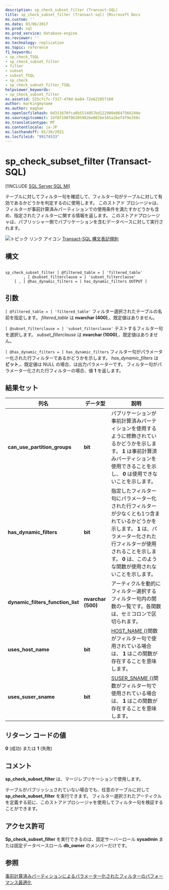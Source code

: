 ```yaml
---
description: sp_check_subset_filter (Transact-SQL)
title: sp_check_subset_filter (Transact-sql) |Microsoft Docs
ms.custom: ''
ms.date: 03/06/2017
ms.prod: sql
ms.prod_service: database-engine
ms.reviewer: ''
ms.technology: replication
ms.topic: reference
f1_keywords:
- sp_check_TSQL
- sp_check_subset_filter
- filter
- subset
- subset_TSQL
- sp_check
- sp_check_subset_filter_TSQL
helpviewer_keywords:
- sp_check_subset_filter
ms.assetid: 525cfcfc-f317-478d-ba84-72e62285f160
author: markingmyname
ms.author: maghan
ms.openlocfilehash: 6d311670fca8b5514057bd122980e8647566240e
ms.sourcegitcommit: 33f0f190f962059826e002be165a2bef4f9e350c
ms.translationtype: MT
ms.contentlocale: ja-JP
ms.lasthandoff: 01/30/2021
ms.locfileid: "99174533"
---
```

# <a name="sp_check_subset_filter-transact-sql"></a>sp_check_subset_filter (Transact-SQL)
[!INCLUDE [SQL Server SQL MI](../../includes/applies-to-version/sql-asdbmi.md)]

  テーブルに対してフィルター句を確認して、フィルター句がテーブルに対して有効であるかどうかを判定するのに使用します。 このストアド プロシージャは、フィルターが事前計算済みパーティションでの使用条件を満たすかどうかも含め、指定されたフィルターに関する情報を返します。 このストアドプロシージャは、パブリッシャー側でパブリケーションを含むデータベースに対して実行されます。  
  
 ![トピック リンク アイコン](../../database-engine/configure-windows/media/topic-link.gif "トピック リンク アイコン") [Transact-SQL 構文表記規則](../../t-sql/language-elements/transact-sql-syntax-conventions-transact-sql.md)  
  
## <a name="syntax"></a>構文  
  
```  
  
sp_check_subset_filter [ @filtered_table = ] 'filtered_table'  
        , [ @subset_filterclause = ] 'subset_filterclause'  
    [ , [ @has_dynamic_filters = ] has_dynamic_filters OUTPUT ]  
```  
  
## <a name="arguments"></a>引数  
`[ @filtered_table = ] 'filtered_table'` フィルター選択されたテーブルの名前を指定します。 *filtered_table* は **nvarchar (400)**,、既定値はありません。  
  
`[ @subset_filterclause = ] 'subset_filterclause'` テストするフィルター句を選択します。 *subset_filterclause* は **nvarchar (1000)**,、既定値はありません。  
  
`[ @has_dynamic_filters = ] has_dynamic_filters` フィルター句がパラメーター化された行フィルターであるかどうかを示します。 *has_dynamic_filters* は **ビット**,、既定値は NULL の場合、は出力パラメーターです。 フィルター句がパラメーター化された行フィルターの場合、値 **1** を返します。  
  
## <a name="result-sets"></a>結果セット  
  
|列名|データ型|説明|  
|-----------------|---------------|-----------------|  
|**can_use_partition_groups**|**bit**|パブリケーションが事前計算済みパーティションを使用するように修飾されているかどうかを示します。 **1** は事前計算済みパーティションを使用できることを示し、 **0** は使用できないことを示します。|  
|**has_dynamic_filters**|**bit**|指定したフィルター句にパラメーター化された行フィルターが少なくとも1つ含まれているかどうかを示します。 **1** は、パラメーター化された行フィルターが使用されることを示します。 **0** は、このような関数が使用されないことを示します。|  
|**dynamic_filters_function_list**|**nvarchar (500)**|アーティクルを動的にフィルター選択するフィルター句内の関数の一覧です。各関数は、セミコロンで区切られます。|  
|**uses_host_name**|**bit**|[HOST_NAME ()](../../t-sql/functions/host-name-transact-sql.md)関数がフィルター句で使用されている場合は、 **1** はこの関数が存在することを意味します。|  
|**uses_suser_sname**|**bit**|[SUSER_SNAME ()](../../t-sql/functions/suser-sname-transact-sql.md)関数がフィルター句で使用されている場合は、 **1** はこの関数が存在することを意味します。|  
  
## <a name="return-code-values"></a>リターン コードの値  
 **0** (成功) または **1** (失敗)  
  
## <a name="remarks"></a>コメント  
 **sp_check_subset_filter** は、マージレプリケーションで使用します。  
  
 テーブルがパブリッシュされていない場合でも、任意のテーブルに対して **sp_check_subset_filter** を実行できます。 フィルター選択されたアーティクルを定義する前に、このストアドプロシージャを使用してフィルター句を検証することができます。  
  
## <a name="permissions"></a>アクセス許可  
 **Sp_check_subset_filter** を実行できるのは、固定サーバーロール **sysadmin** または固定データベースロール **db_owner** のメンバーだけです。  
  
## <a name="see-also"></a>参照  
 [事前計算済みパーティションによるパラメーター化されたフィルターのパフォーマンス最適化](../../relational-databases/replication/merge/parameterized-filters-optimize-for-precomputed-partitions.md)  
  
  
